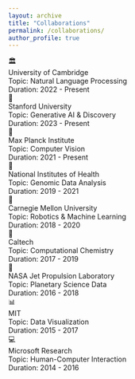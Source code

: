 ```yaml
---
layout: archive
title: "Collaborations"
permalink: /collaborations/
author_profile: true
---
```


<style>
  .collaboration-item {
    transition: transform 0.2s;
  }
  .collaboration-item:hover {
    transform: translateY(-5px);
  }
</style>
<div class="grid grid-cols-3 gap-8 py-8 px-4 max-w-7xl mx-auto">
  <div class="collaboration-item bg-gray-50 rounded-lg shadow-md p-6 flex flex-col items-center text-center">
    <div class="text-4xl text-gray-700 mb-4">🏛️</div>
    <div class="font-semibold text-lg text-gray-800">University of Cambridge</div>
    <div class="text-gray-600 mt-1">Topic: Natural Language Processing</div>
    <div class="text-gray-500 text-sm mt-1">Duration: 2022 - Present</div>
  </div>
  <div class="collaboration-item bg-gray-50 rounded-lg shadow-md p-6 flex flex-col items-center text-center">
    <div class="text-4xl text-gray-700 mb-4">🚀</div>
    <div class="font-semibold text-lg text-gray-800">Stanford University</div>
    <div class="text-gray-600 mt-1">Topic: Generative AI & Discovery</div>
    <div class="text-gray-500 text-sm mt-1">Duration: 2023 - Present</div>
  </div>
  <div class="collaboration-item bg-gray-50 rounded-lg shadow-md p-6 flex flex-col items-center text-center">
    <div class="text-4xl text-gray-700 mb-4">🧠</div>
    <div class="font-semibold text-lg text-gray-800">Max Planck Institute</div>
    <div class="text-gray-600 mt-1">Topic: Computer Vision</div>
    <div class="text-gray-500 text-sm mt-1">Duration: 2021 - Present</div>
  </div>
  <div class="collaboration-item bg-gray-50 rounded-lg shadow-md p-6 flex flex-col items-center text-center">
    <div class="text-4xl text-gray-700 mb-4">🧬</div>
    <div class="font-semibold text-lg text-gray-800">National Institutes of Health</div>
    <div class="text-gray-600 mt-1">Topic: Genomic Data Analysis</div>
    <div class="text-gray-500 text-sm mt-1">Duration: 2019 - 2021</div>
  </div>
  <div class="collaboration-item bg-gray-50 rounded-lg shadow-md p-6 flex flex-col items-center text-center">
    <div class="text-4xl text-gray-700 mb-4">🤖</div>
    <div class="font-semibold text-lg text-gray-800">Carnegie Mellon University</div>
    <div class="text-gray-600 mt-1">Topic: Robotics & Machine Learning</div>
    <div class="text-gray-500 text-sm mt-1">Duration: 2018 - 2020</div>
  </div>
  <div class="collaboration-item bg-gray-50 rounded-lg shadow-md p-6 flex flex-col items-center text-center">
    <div class="text-4xl text-gray-700 mb-4">🧪</div>
    <div class="font-semibold text-lg text-gray-800">Caltech</div>
    <div class="text-gray-600 mt-1">Topic: Computational Chemistry</div>
    <div class="text-gray-500 text-sm mt-1">Duration: 2017 - 2019</div>
  </div>
  <div class="collaboration-item bg-gray-50 rounded-lg shadow-md p-6 flex flex-col items-center text-center">
    <div class="text-4xl text-gray-700 mb-4">📡</div>
    <div class="font-semibold text-lg text-gray-800">NASA Jet Propulsion Laboratory</div>
    <div class="text-gray-600 mt-1">Topic: Planetary Science Data</div>
    <div class="text-gray-500 text-sm mt-1">Duration: 2016 - 2018</div>
  </div>
  <div class="collaboration-item bg-gray-50 rounded-lg shadow-md p-6 flex flex-col items-center text-center">
    <div class="text-4xl text-gray-700 mb-4">📊</div>
    <div class="font-semibold text-lg text-gray-800">MIT</div>
    <div class="text-gray-600 mt-1">Topic: Data Visualization</div>
    <div class="text-gray-500 text-sm mt-1">Duration: 2015 - 2017</div>
  </div>
  <div class="collaboration-item bg-gray-50 rounded-lg shadow-md p-6 flex flex-col items-center text-center">
    <div class="text-4xl text-gray-700 mb-4">💻</div>
    <div class="font-semibold text-lg text-gray-800">Microsoft Research</div>
    <div class="text-gray-600 mt-1">Topic: Human-Computer Interaction</div>
    <div class="text-gray-500 text-sm mt-1">Duration: 2014 - 2016</div>
  </div>
</div>
